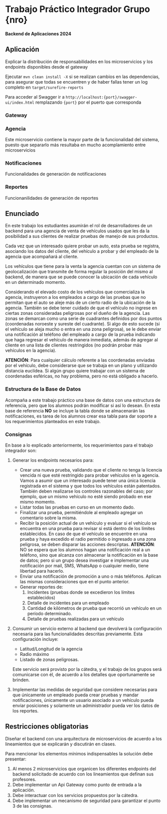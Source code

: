 # Trabajo Práctico Integrador Grupo {nro}
**Backend de Aplicaciones 2024**


## Aplicación

Explicar la distribución de responsabilidades en los microservicios y los endpoints disponibles desde el gateway

Ejecutar `mvn clean install -X` si se realizan cambios en las dependencias, para asegurar que todas se encuentren y de haber fallas tener un log completo en `target/surefire-reports`

Para acceder al Swagger ir a `http://localhost:{port}/swagger-ui/index.html` remplazando `{port}` por el puerto que corresponda


### Gateway


### Agencia
Este microservicio contiene la mayor parte de la funcionalidad del sistema, puesto que separarlo más resultaba en mucho acomplamiento entre microservicios


### Notificaciones
Funcionalidades de generación de notificaciones

### Reportes
Funcionanilidades de generación de reportes



## Enunciado  
En este trabajo los estudiantes asumirán el rol de desarrolladores de un backend para una agencia de venta de vehículos usados que les da la posibilidad a sus clientes de realizar pruebas de manejo de sus productos.

Cada vez que un interesado quiere probar un auto, esta prueba se registra, asociando los datos del cliente, del vehículo a probar y del empleado de la agencia que acompañará al cliente.

Los vehículos que tiene para la venta la agencia cuentan con un sistema de geolocalización que transmite de forma regular la posición del mismo al backend, de manera que se puede conocer la ubicación de cada vehículo en un determinado momento.

Considerando el elevado costo de los vehículos que comercializa la agencia, instruyeron a los empleados a cargo de las pruebas que no permitan que el auto se aleje más de un cierto radio de la ubicación de la agencia. También se debe tener cuidado de que el vehículo no ingrese en ciertas zonas consideradas peligrosas por el dueño de la agencia. Las zonas se demarcan como una serie de cuadrantes definidos por dos puntos (coordenadas noroeste y sureste del cuadrante). Si algo de esto sucede (si el vehículo se aleja mucho o entra en una zona peligrosa), se le debe enviar una notificación al teléfono del empleado a cargo de la prueba indicando que haga regresar el vehículo de manera inmediata, además de agregar al cliente en una lista de clientes restringidos (no podrán probar más vehículos en la agencia).

**ATENCIÓN**: Para cualquier cálculo referente a las coordenadas enviadas por el vehículo, debe considerarse que se trabaja en un plano y utilizando distancia euclídea. Si algún grupo quiere trabajar con un sistema de coordenadas esféricas, no hay problema, pero no está obligado a hacerlo.


### Estructura de la Base de Datos

Acompaña a este trabajo práctico una base de datos con una estructura de referencia, pero que los alumnos podrán modificar si así lo desean. En esta base de referencia **NO** se incluye la tabla donde se almacenarán las notificaciones, es tarea de los alumnos crear esa tabla para dar soporte a los requerimientos planteados en este trabajo.


### Consignas

En base a lo explicado anteriormente, los requerimientos para el trabajo integrador son:

1. Generar los endpoints necesarios para:
   - Crear una nueva prueba, validando que el cliente no tenga la licencia vencida ni que esté restringido para probar vehículos en la agencia. Vamos a asumir que un interesado puede tener una única licencia registrada en el sistema y que todos los vehículos están patentados. También deben realizarse los controles razonables del caso; por ejemplo, que un mismo vehículo no esté siendo probado en ese mismo momento.
   - Listar todas las pruebas en curso en un momento dado.
   - Finalizar una prueba, permitiéndole al empleado agregar un comentario sobre la misma.
   - Recibir la posición actual de un vehículo y evaluar si el vehículo se encuentra en una prueba para revisar si está dentro de los límites establecidos. En caso de que el vehículo se encuentre en una prueba y haya excedido el radio permitido o ingresado a una zona peligrosa, se deben disparar las acciones descriptas. **ATENCIÓN**: NO se espera que los alumnos hagan una notificación real a un teléfono, sino que alcanza con almacenar la notificación en la base de datos; pero si un grupo desea investigar e implementar una notificación por mail, SMS, WhatsApp o cualquier medio, tiene libertad para hacerlo.
   - Enviar una notificación de promoción a uno o más teléfonos. Aplican las mismas consideraciones que en el punto anterior.
   - Generar reportes de:
     1. Incidentes (pruebas donde se excedieron los límites establecidos)
     2. Detalle de incidentes para un empleado
     3. Cantidad de kilómetros de prueba que recorrió un vehículo en un período determinado.
     4. Detalle de pruebas realizadas para un vehículo

2. Consumir un servicio externo al backend que devolverá la configuración necesaria para las funcionalidades descritas previamente. Esta configuración incluye:
   - Latitud/Longitud de la agencia
   - Radio máximo
   - Listado de zonas peligrosas.

   Este servicio será provisto por la cátedra, y el trabajo de los grupos será comunicarse con él, de acuerdo a los detalles que oportunamente se brinden.

3. Implementar las medidas de seguridad que considere necesarias para que únicamente un empleado pueda crear pruebas y mandar notificaciones, únicamente un usuario asociado a un vehículo pueda enviar posiciones y solamente un administrador pueda ver los datos de los reportes.


## Restricciones obligatorias

Diseñar el backend con una arquitectura de microservicios de acuerdo a los lineamientos que se explicarán y discutirán en clases.

Para mencionar los elementos mínimos indispensables la solución debe presentar:
1. Al menos 2 microservicios que organicen los diferentes endpoints del backend solicitado de acuerdo con los lineamientos que definan sus profesores.
2. Debe implementar un Api Gateway como punto de entrada a la aplicación.
3. Debe interactuar con los servicios propuestos por la cátedra.
4. Debe implementar un mecanismo de seguridad para garantizar el punto 3 de las consignas.
